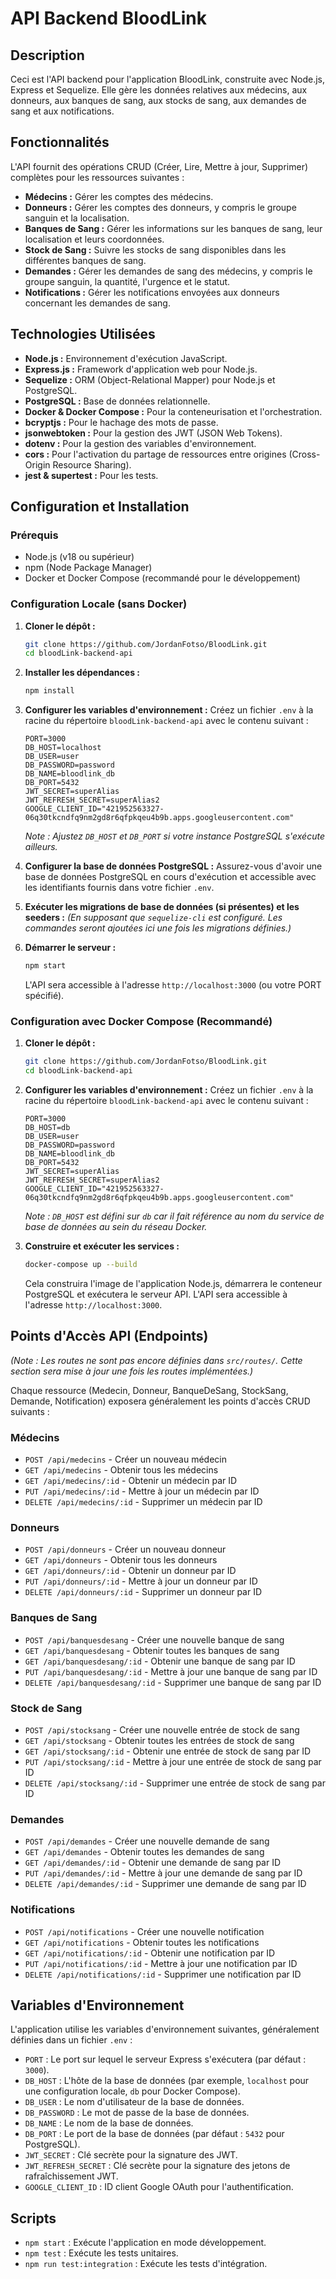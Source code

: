 # API Backend BloodLink

## Description

Ceci est l'API backend pour l'application BloodLink, construite avec Node.js, Express et Sequelize. Elle gère les données relatives aux médecins, aux donneurs, aux banques de sang, aux stocks de sang, aux demandes de sang et aux notifications.

## Fonctionnalités

L'API fournit des opérations CRUD (Créer, Lire, Mettre à jour, Supprimer) complètes pour les ressources suivantes :

*   **Médecins :** Gérer les comptes des médecins.
*   **Donneurs :** Gérer les comptes des donneurs, y compris le groupe sanguin et la localisation.
*   **Banques de Sang :** Gérer les informations sur les banques de sang, leur localisation et leurs coordonnées.
*   **Stock de Sang :** Suivre les stocks de sang disponibles dans les différentes banques de sang.
*   **Demandes :** Gérer les demandes de sang des médecins, y compris le groupe sanguin, la quantité, l'urgence et le statut.
*   **Notifications :** Gérer les notifications envoyées aux donneurs concernant les demandes de sang.

## Technologies Utilisées

*   **Node.js :** Environnement d'exécution JavaScript.
*   **Express.js :** Framework d'application web pour Node.js.
*   **Sequelize :** ORM (Object-Relational Mapper) pour Node.js et PostgreSQL.
*   **PostgreSQL :** Base de données relationnelle.
*   **Docker & Docker Compose :** Pour la conteneurisation et l'orchestration.
*   **bcryptjs :** Pour le hachage des mots de passe.
*   **jsonwebtoken :** Pour la gestion des JWT (JSON Web Tokens).
*   **dotenv :** Pour la gestion des variables d'environnement.
*   **cors :** Pour l'activation du partage de ressources entre origines (Cross-Origin Resource Sharing).
*   **jest & supertest :** Pour les tests.

## Configuration et Installation

### Prérequis

*   Node.js (v18 ou supérieur)
*   npm (Node Package Manager)
*   Docker et Docker Compose (recommandé pour le développement)

### Configuration Locale (sans Docker)

1.  **Cloner le dépôt :**
    ```bash
    git clone https://github.com/JordanFotso/BloodLink.git
    cd bloodLink-backend-api
    ```

2.  **Installer les dépendances :**
    ```bash
    npm install
    ```

3.  **Configurer les variables d'environnement :**
    Créez un fichier `.env` à la racine du répertoire `bloodLink-backend-api` avec le contenu suivant :
    ```
    PORT=3000
    DB_HOST=localhost
    DB_USER=user
    DB_PASSWORD=password
    DB_NAME=bloodlink_db
    DB_PORT=5432
    JWT_SECRET=superAlias
    JWT_REFRESH_SECRET=superAlias2
    GOOGLE_CLIENT_ID="421952563327-06q30tkcndfq9nm2gd8r6qfpkqeu4b9b.apps.googleusercontent.com"
    ```
    *Note : Ajustez `DB_HOST` et `DB_PORT` si votre instance PostgreSQL s'exécute ailleurs.*

4.  **Configurer la base de données PostgreSQL :**
    Assurez-vous d'avoir une base de données PostgreSQL en cours d'exécution et accessible avec les identifiants fournis dans votre fichier `.env`.

5.  **Exécuter les migrations de base de données (si présentes) et les seeders :**
    *(En supposant que `sequelize-cli` est configuré. Les commandes seront ajoutées ici une fois les migrations définies.)*

6.  **Démarrer le serveur :**
    ```bash
    npm start
    ```
    L'API sera accessible à l'adresse `http://localhost:3000` (ou votre PORT spécifié).

### Configuration avec Docker Compose (Recommandé)

1.  **Cloner le dépôt :**
    ```bash
    git clone https://github.com/JordanFotso/BloodLink.git
    cd bloodLink-backend-api
    ```

2.  **Configurer les variables d'environnement :**
    Créez un fichier `.env` à la racine du répertoire `bloodLink-backend-api` avec le contenu suivant :
    ```
    PORT=3000
    DB_HOST=db
    DB_USER=user
    DB_PASSWORD=password
    DB_NAME=bloodlink_db
    DB_PORT=5432
    JWT_SECRET=superAlias
    JWT_REFRESH_SECRET=superAlias2
    GOOGLE_CLIENT_ID="421952563327-06q30tkcndfq9nm2gd8r6qfpkqeu4b9b.apps.googleusercontent.com"
    ```
    *Note : `DB_HOST` est défini sur `db` car il fait référence au nom du service de base de données au sein du réseau Docker.*

3.  **Construire et exécuter les services :**
    ```bash
    docker-compose up --build
    ```
    Cela construira l'image de l'application Node.js, démarrera le conteneur PostgreSQL et exécutera le serveur API. L'API sera accessible à l'adresse `http://localhost:3000`.

## Points d'Accès API (Endpoints)

*(Note : Les routes ne sont pas encore définies dans `src/routes/`. Cette section sera mise à jour une fois les routes implémentées.)*

Chaque ressource (Medecin, Donneur, BanqueDeSang, StockSang, Demande, Notification) exposera généralement les points d'accès CRUD suivants :

### Médecins
*   `POST /api/medecins` - Créer un nouveau médecin
*   `GET /api/medecins` - Obtenir tous les médecins
*   `GET /api/medecins/:id` - Obtenir un médecin par ID
*   `PUT /api/medecins/:id` - Mettre à jour un médecin par ID
*   `DELETE /api/medecins/:id` - Supprimer un médecin par ID

### Donneurs
*   `POST /api/donneurs` - Créer un nouveau donneur
*   `GET /api/donneurs` - Obtenir tous les donneurs
*   `GET /api/donneurs/:id` - Obtenir un donneur par ID
*   `PUT /api/donneurs/:id` - Mettre à jour un donneur par ID
*   `DELETE /api/donneurs/:id` - Supprimer un donneur par ID

### Banques de Sang
*   `POST /api/banquesdesang` - Créer une nouvelle banque de sang
*   `GET /api/banquesdesang` - Obtenir toutes les banques de sang
*   `GET /api/banquesdesang/:id` - Obtenir une banque de sang par ID
*   `PUT /api/banquesdesang/:id` - Mettre à jour une banque de sang par ID
*   `DELETE /api/banquesdesang/:id` - Supprimer une banque de sang par ID

### Stock de Sang
*   `POST /api/stocksang` - Créer une nouvelle entrée de stock de sang
*   `GET /api/stocksang` - Obtenir toutes les entrées de stock de sang
*   `GET /api/stocksang/:id` - Obtenir une entrée de stock de sang par ID
*   `PUT /api/stocksang/:id` - Mettre à jour une entrée de stock de sang par ID
*   `DELETE /api/stocksang/:id` - Supprimer une entrée de stock de sang par ID

### Demandes
*   `POST /api/demandes` - Créer une nouvelle demande de sang
*   `GET /api/demandes` - Obtenir toutes les demandes de sang
*   `GET /api/demandes/:id` - Obtenir une demande de sang par ID
*   `PUT /api/demandes/:id` - Mettre à jour une demande de sang par ID
*   `DELETE /api/demandes/:id` - Supprimer une demande de sang par ID

### Notifications
*   `POST /api/notifications` - Créer une nouvelle notification
*   `GET /api/notifications` - Obtenir toutes les notifications
*   `GET /api/notifications/:id` - Obtenir une notification par ID
*   `PUT /api/notifications/:id` - Mettre à jour une notification par ID
*   `DELETE /api/notifications/:id` - Supprimer une notification par ID

## Variables d'Environnement

L'application utilise les variables d'environnement suivantes, généralement définies dans un fichier `.env` :

*   `PORT` : Le port sur lequel le serveur Express s'exécutera (par défaut : `3000`).
*   `DB_HOST` : L'hôte de la base de données (par exemple, `localhost` pour une configuration locale, `db` pour Docker Compose).
*   `DB_USER` : Le nom d'utilisateur de la base de données.
*   `DB_PASSWORD` : Le mot de passe de la base de données.
*   `DB_NAME` : Le nom de la base de données.
*   `DB_PORT` : Le port de la base de données (par défaut : `5432` pour PostgreSQL).
*   `JWT_SECRET` : Clé secrète pour la signature des JWT.
*   `JWT_REFRESH_SECRET` : Clé secrète pour la signature des jetons de rafraîchissement JWT.
*   `GOOGLE_CLIENT_ID` : ID client Google OAuth pour l'authentification.

## Scripts

*   `npm start` : Exécute l'application en mode développement.
*   `npm test` : Exécute les tests unitaires.
*   `npm run test:integration` : Exécute les tests d'intégration.
